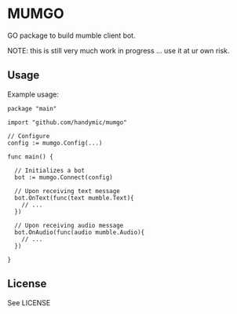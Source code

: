 # MUMGO

GO package to build mumble client bot.

NOTE: this is still very much work in progress ... use it at ur own risk.


## Usage

Example usage:

    package "main"

    import "github.com/handymic/mumgo"

    // Configure
    config := mumgo.Config(...)

    func main() {

      // Initializes a bot
      bot := mumgo.Connect(config)

      // Upon receiving text message
      bot.OnText(func(text mumble.Text){
        // ...
      })

      // Upon receiving audio message
      bot.OnAudio(func(audio mumble.Audio){
        // ...
      })

    }


## License

See LICENSE


